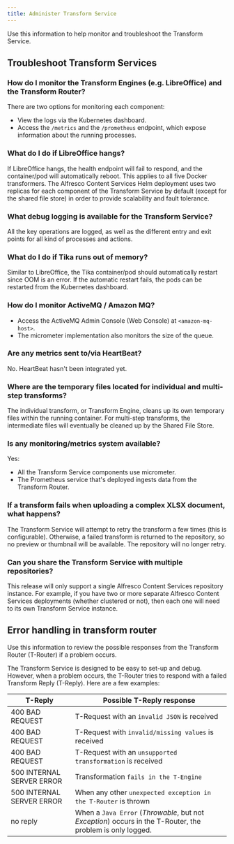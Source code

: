 ```yaml
---
title: Administer Transform Service
---
```


Use this information to help monitor and troubleshoot the Transform Service.

## Troubleshoot Transform Services

### How do I monitor the Transform Engines (e.g. LibreOffice) and the Transform Router?

There are two options for monitoring each component:

* View the logs via the Kubernetes dashboard.
* Access the `/metrics` and the `/prometheus` endpoint, which expose information about the running processes.

### What do I do if LibreOffice hangs?

If LibreOffice hangs, the health endpoint will fail to respond, and the container/pod will automatically reboot. This applies to all five Docker transformers. The Alfresco Content Services Helm deployment uses two replicas for each component of the Transform Service by default (except for the shared file store) in order to provide scalability and fault tolerance.

### What debug logging is available for the Transform Service?

All the key operations are logged, as well as the different entry and exit points for all kind of processes and actions.

### What do I do if Tika runs out of memory?

Similar to LibreOffice, the Tika container/pod should automatically restart since OOM is an error. If the automatic restart fails, the pods can be restarted from the Kubernetes dashboard.

### How do I monitor ActiveMQ / Amazon MQ?

* Access the ActiveMQ Admin Console (Web Console) at `<amazon-mq-host>`.
* The micrometer implementation also monitors the size of the queue.

### Are any metrics sent to/via HeartBeat?

No. HeartBeat hasn't been integrated yet.

### Where are the temporary files located for individual and multi-step transforms?

The individual transform, or Transform Engine, cleans up its own temporary files within the running container. For multi-step transforms, the intermediate files will eventually be cleaned up by the Shared File Store.

### Is any monitoring/metrics system available?

Yes:

* All the Transform Service components use micrometer.
* The Prometheus service that's deployed ingests data from the Transform Router.

### If a transform fails when uploading a complex XLSX document, what happens?

The Transform Service will attempt to retry the transform a few times (this is configurable). Otherwise, a failed transform is returned to the repository, so no preview or thumbnail will be available. The repository will no longer retry.

### Can you share the Transform Service with multiple repositories?

This release will only support a single Alfresco Content Services repository instance. For example, if you have two or more separate Alfresco Content Services deployments (whether clustered or not), then each one will need to its own Transform Service instance.

## Error handling in transform router

Use this information to review the possible responses from the Transform Router (T-Router) if a problem occurs.

The Transform Service is designed to be easy to set-up and debug. However, when a problem occurs, the T-Router tries to respond with a failed Transform Reply (T-Reply). Here are a few examples:

|T-Reply|Possible T-Reply response|
|-------|-------------------------|
|400 BAD REQUEST|T-Request with an `invalid JSON` is received|
|400 BAD REQUEST|T-Request with `invalid/missing values` is received|
|400 BAD REQUEST|T-Request with an `unsupported transformation` is received|
|500 INTERNAL SERVER ERROR|Transformation `fails in the T-Engine`|
|500 INTERNAL SERVER ERROR|When any other `unexpected exception in the T-Router` is thrown|
|no reply|When a `Java Error` (*Throwable*, but not *Exception*) occurs in the T-Router, the problem is only logged.|
